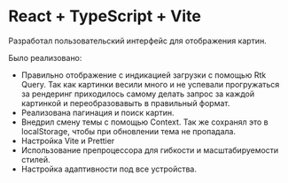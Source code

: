 # React + TypeScript + Vite
Разработал пользовательский интерфейс для отображения картин.

Было реализовано:
- Правильно отображение с индикацией загрузки с помощью Rtk Query. Так как картинки весили много и не успевали прогружаться за рендеринг приходилось самому делать запрос за каждой картинкой и переобразовавыть в правильный формат.
- Реализована пагинация и поиск картин.
- Внедрил смену темы с помощью Context. Так же сохранял это в localStorage, чтобы при обновлении тема не пропадала.
- Настройка Vite и Prettier
- Использование препроцессора для гибкости и масштабируемости стилей.
- Настройка адаптивности под все устройства.
